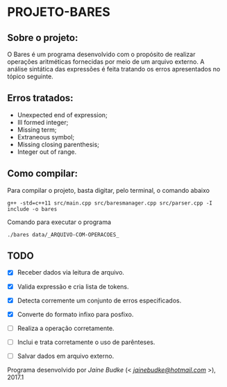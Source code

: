 # PROJETO-BARES


## Sobre o projeto:

O Bares é um programa desenvolvido com o propósito de realizar operações aritméticas fornecidas por meio de um arquivo externo. A análise sintática das expressões é feita tratando os erros apresentados no tópico seguinte.


## Erros tratados:

- Unexpected end of expression;
- Ill formed integer;
- Missing term;
- Extraneous symbol;
- Missing closing parenthesis;
- Integer out of range.


## Como compilar:

Para compilar o projeto, basta digitar, pelo terminal, o comando abaixo

    g++ -std=c++11 src/main.cpp src/baresmanager.cpp src/parser.cpp -I include -o bares
    

Comando para executar o programa
    
    ./bares data/_ARQUIVO-COM-OPERACOES_


## TODO

- [X] Receber dados via leitura de arquivo.
- [X] Valida expressão e cria lista de tokens.
- [X] Detecta corremente um conjunto de erros especificados.
- [X] Converte do formato infixo para posfixo.
- [ ] Realiza a operação corretamente.
- [ ] Inclui e trata corretamente o uso de parênteses.
- [ ] Salvar dados em arquivo externo.


Programa desenvolvido por _Jaine Budke_ (< *jainebudke@hotmail.com* >), 2017.1
